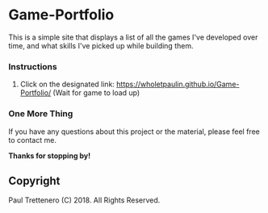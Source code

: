 # Game-Portfolio
This is a simple site that displays a list of all the games I've developed over time, and what skills I've picked up while building them.

### Instructions

1. Click on the designated link:  https://wholetpaulin.github.io/Game-Portfolio/   (Wait for game to load up)

### One More Thing

If you have any questions about this project or the material, please feel free to contact me.

**Thanks for stopping by!**

## Copyright

Paul Trettenero (C) 2018. All Rights Reserved.
